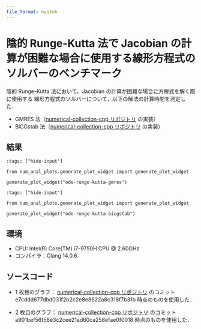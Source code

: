 ```yaml
---
file_format: mystnb
---
```


# 陰的 Runge-Kutta 法で Jacobian の計算が困難な場合に使用する線形方程式のソルバーのベンチマーク

陰的 Runge-Kutta 法において，Jacobian の計算が困難な場合に方程式を解く際に使用する
線形方程式のソルバーについて，以下の解法の計算時間を測定した．

- GMRES 法（[numerical-collection-cpp リポジトリ](https://gitlab.com/MusicScience37Projects/numerical-analysis/numerical-collection-cpp) の実装）
- BiCGstab 法（[numerical-collection-cpp リポジトリ](https://gitlab.com/MusicScience37Projects/numerical-analysis/numerical-collection-cpp) の実装）

## 結果

```{code-cell}
:tags: ["hide-input"]

from num_anal_plots.generate_plot_widget import generate_plot_widget

generate_plot_widget("ode-runge-kutta-gmres")
```

```{code-cell}
:tags: ["hide-input"]

from num_anal_plots.generate_plot_widget import generate_plot_widget

generate_plot_widget("ode-runge-kutta-bicgstab")
```

## 環境

- CPU: Intel(R) Core(TM) i7-9750H CPU @ 2.60GHz
- コンパイラ：Clang 14.0.6

## ソースコード

- 1 枚目のグラフ：
  [numerical-collection-cpp リポジトリ](https://gitlab.com/MusicScience37Projects/numerical-analysis/numerical-collection-cpp)
  のコミット e7cddd677dbd031f2b2c2e8e8622a8c318f7b31b 時点のものを使用した．

- 2 枚目のグラフ：
  [numerical-collection-cpp リポジトリ](https://gitlab.com/MusicScience37Projects/numerical-analysis/numerical-collection-cpp)
  のコミット a901bef56f58e3c2cee21ad60ca258efae0f0018 時点のものを使用した．

